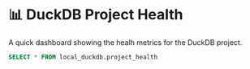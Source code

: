 # 📊 DuckDB Project Health

A quick dashboard showing the healh metrics for the DuckDB project.

```sql project_health_data
SELECT * FROM local_duckdb.project_health
```

<BigValue
data={project_health_data}
value=total_releases
label="Total Releases"
/>


<BigValue
data={project_health_data}
value=total_open_pull_requests
label="Total Open Pull Requests"
/>

<BigValue
data={project_health_data}
value=total_forks
label="Total Forks"
/>

<BigValue
data={project_health_data}
value=total_stargazers
label="Total Stargazers"
fmt=num0
comparisonDelta=true
downIsGood=true
neutralMin=10000
neutralMax=20000
/>
